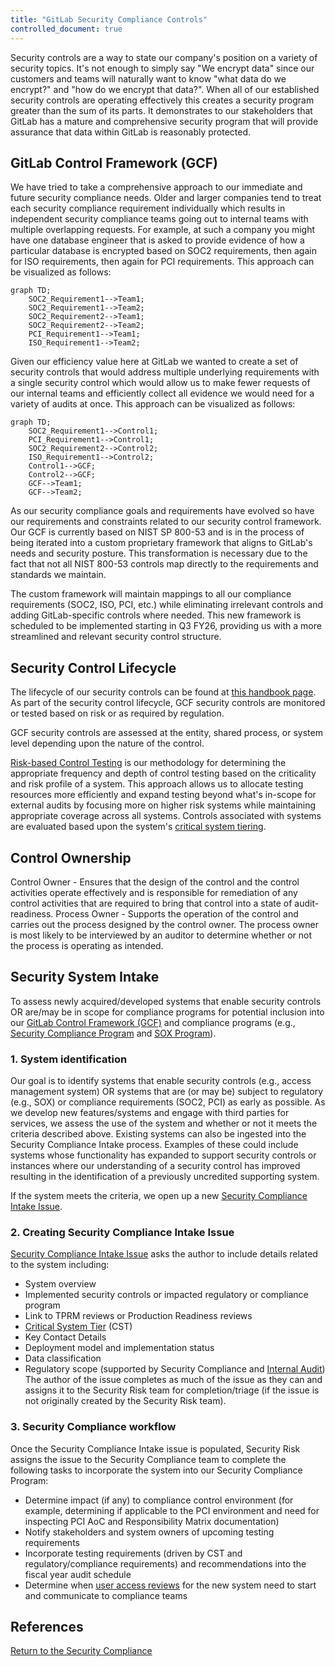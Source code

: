 ```yaml
---
title: "GitLab Security Compliance Controls"
controlled_document: true
---
```


Security controls are a way to state our company's position on a variety of security topics. It's not enough to simply say "We encrypt data" since our customers and teams will naturally want to know "what data do we encrypt?" and "how do we encrypt that data?". When all of our established security controls are operating effectively this creates a security program greater than the sum of its parts. It demonstrates to our stakeholders that GitLab has a mature and comprehensive security program that will provide assurance that data within GitLab is reasonably protected.

## GitLab Control Framework (GCF)

We have tried to take a comprehensive approach to our immediate and future security compliance needs. Older and larger companies tend to treat each security compliance requirement individually which results in independent security compliance teams going out to internal teams with multiple overlapping requests. For example, at such a company you might have one database engineer that is asked to provide evidence of how a particular database is encrypted based on SOC2 requirements, then again for ISO requirements, then again for PCI requirements. This approach can be visualized as follows:

```mermaid
graph TD;
    SOC2_Requirement1-->Team1;
    SOC2_Requirement1-->Team2;
    SOC2_Requirement2-->Team1;
    SOC2_Requirement2-->Team2;
    PCI_Requirement1-->Team1;
    ISO_Requirement1-->Team2;
```

Given our efficiency value here at GitLab we wanted to create a set of security controls that would address multiple underlying requirements with a single security control which would allow us to make fewer requests of our internal teams and efficiently collect all evidence we would need for a variety of audits at once. This approach can be visualized as follows:

```mermaid
graph TD;
    SOC2_Requirement1-->Control1;
    PCI_Requirement1-->Control1;
    SOC2_Requirement2-->Control2;
    ISO_Requirement1-->Control2;
    Control1-->GCF;
    Control2-->GCF;
    GCF-->Team1;
    GCF-->Team2;
```

As our security compliance goals and requirements have evolved so have our requirements and constraints related to our security control framework. Our GCF is currently based on NIST SP 800-53 and is in the process of being iterated into a custom proprietary framework that aligns to GitLab's needs and security posture. This transformation is necessary due to the fact that not all NIST 800-53 controls map directly to the requirements and standards we maintain. 

The custom framework will maintain mappings to all our compliance requirements (SOC2, ISO, PCI, etc.) while eliminating irrelevant controls and adding GitLab-specific controls where needed. This new framework is scheduled to be implemented starting in Q3 FY26, providing us with a more streamlined and relevant security control structure.

## Security Control Lifecycle

The lifecycle of our security controls can be found at [this handbook page](/handbook/security/security-assurance/security-compliance/security-control-lifecycle/). As part of the security control lifecycle, GCF security controls are monitored or tested based on risk or as required by regulation.

GCF security controls are assessed at the entity, shared process, or system level depending upon the nature of the control.

[Risk-based Control Testing](/handbook/security/security-assurance/security-compliance/risk-based-control-testing.md) is our methodology for determining the appropriate frequency and depth of control testing based on the criticality and risk profile of a system. This approach allows us to allocate testing resources more efficiently and expand testing beyond what's in-scope for external audits by focusing more on higher risk systems while maintaining appropriate coverage across all systems. Controls associated with systems are evaluated based upon the system's [critical system tiering](/handbook/security/security-assurance/security-risk/storm-program/critical-systems/). 

## Control Ownership

Control Owner - Ensures that the design of the control and the control activities operate effectively and is responsible for remediation of any control activities that are required to bring that control into a state of audit-readiness.
Process Owner - Supports the operation of the control and carries out the process designed by the control owner. The process owner is most likely to be interviewed by an auditor to determine whether or not the process is operating as intended.

## Security System Intake

To assess newly acquired/developed systems that enable security controls OR are/may be in scope for compliance programs for potential inclusion into our [GitLab Control Framework (GCF)](/handbook/security/security-assurance/security-compliance/sec-controls/#gitlab-control-framework-gcf) and compliance programs  (e.g., [Security Compliance Program](/handbook/security/security-assurance/#i-classfab-fa-gitlab-fa-fw-stylefont-size85em-aria-hiddentruei-core-competencies) and [SOX Program](https://internal.gitlab.com/handbook/internal-audit/sarbanes-oxley/)).

### 1. System identification

Our goal is to identify systems that enable security controls (e.g., access management system) OR systems that are (or may be) subject to regulatory (e.g., SOX) or compliance requirements (SOC2, PCI) as early as possible. As we develop new features/systems and engage with third parties for services, we assess the use of the system and whether or not it meets the criteria described above. Existing systems can also be ingested into the Security Compliance Intake process. Examples of these could include systems whose functionality has expanded to support security controls or instances where our understanding of a security control has improved resulting in the identification of a previously uncredited supporting system.

If the system meets the criteria, we open up a new [Security Compliance Intake Issue](https://gitlab.com/gitlab-com/gl-security/security-assurance/security-compliance-commercial-and-dedicated/security-compliance-intake/-/issues/new?issue[title]=System%20Intake:%20%5BSystem%20Name%20FY2%23%20Q%23%5D&issuable_template=intakeform).

### 2. Creating Security Compliance Intake Issue

[Security Compliance Intake Issue](https://gitlab.com/gitlab-com/gl-security/security-assurance/security-compliance-commercial-and-dedicated/security-compliance-intake/-/issues/new?issue[title]=System%20Intake:%20%5BSystem%20Name%20FY2%23%20Q%23%5D&issuable_template=intakeform) asks the author to include details related to the system including:

- System overview
- Implemented security controls or impacted regulatory or compliance program
- Link to TPRM reviews or Production Readiness reviews
- [Critical System Tier](/handbook/security/security-assurance/security-risk/storm-program/critical-systems/) (CST)
- Key Contact Details
- Deployment model and implementation status
- Data classification
- Regulatory scope (supported by Security Compliance and [Internal Audit](https://internal.gitlab.com/handbook/internal-audit/))
The author of the issue completes as much of the issue as they can and assigns it to the Security Risk team for completion/triage (if the issue is not originally created by the Security Risk team).

### 3. Security Compliance workflow

Once the Security Compliance Intake issue is populated, Security Risk assigns the issue to the Security Compliance team to complete the following tasks to incorporate the system into our Security Compliance Program:

- Determine impact (if any) to compliance control environment (for example, determining if applicable to the PCI environment and need for inspecting PCI AoC and Responsibility Matrix documentation)
- Notify stakeholders and system owners of upcoming testing requirements
- Incorporate testing requirements (driven by CST and regulatory/compliance requirements) and recommendations into the fiscal year audit schedule
- Determine when [user access reviews](/handbook/security/security-assurance/security-compliance/access-reviews/) for the new system need to start and communicate to compliance teams

## References

<a href="../security-compliance/" class="btn bg-primary text-white btn-lg">Return to the Security Compliance</a>
